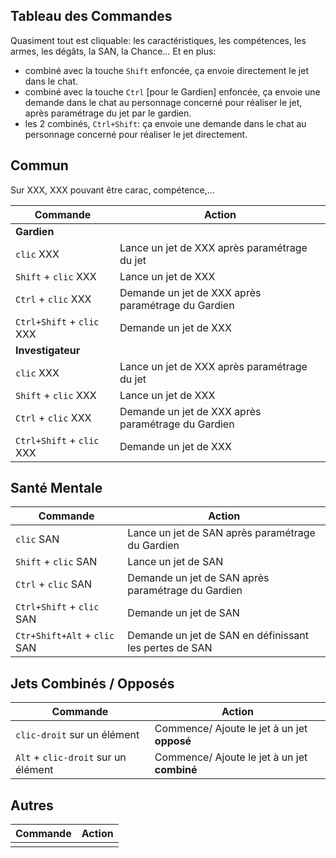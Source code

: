 Tableau des Commandes
---------------------

Quasiment tout est cliquable: les caractéristiques, les compétences, les armes, les dégâts, la SAN, la Chance...
Et en plus:
* combiné avec la touche `Shift` enfoncée, ça envoie directement le jet dans le chat.
* combiné avec la touche `Ctrl` [pour le Gardien] enfoncée, ça envoie une demande dans le chat au personnage concerné pour réaliser le jet, après paramétrage du jet par le gardien. 
* les 2 combinés, `Ctrl+Shift`: ça envoie une demande dans le chat au personnage concerné pour réaliser le jet directement.

## Commun

Sur XXX, XXX pouvant être carac, compétence,...

| Commande                            | Action                                                 |
| ------------------------------------| -------------------------------------------------------|
| **Gardien**                         |                                                        |
| `clic` XXX                          | Lance un jet de XXX après paramétrage du jet           |
| `Shift` + `clic` XXX                | Lance un jet de XXX                                    |
| `Ctrl` + `clic` XXX                 | Demande un jet de XXX après paramétrage du Gardien     |
| `Ctrl+Shift` + `clic` XXX           | Demande un jet de XXX                                  |
| **Investigateur**                   |                                                        |
| `clic` XXX                          | Lance un jet de XXX après paramétrage du jet           |
| `Shift` + `clic` XXX                | Lance un jet de XXX                                    |
| `Ctrl` + `clic` XXX                 | Demande un jet de XXX après paramétrage du Gardien     |
| `Ctrl+Shift` + `clic` XXX           | Demande un jet de XXX                                  |

## Santé Mentale

| Commande                            | Action                                                 |
| ------------------------------------| -------------------------------------------------------|
| `clic` SAN                          | Lance un jet de SAN après paramétrage du Gardien       |
| `Shift` + `clic` SAN                | Lance un jet de SAN                                    |
| `Ctrl` + `clic` SAN                 | Demande un jet de SAN après paramétrage du Gardien     |
| `Ctrl+Shift` + `clic` SAN           | Demande un jet de SAN                                  |
| `Ctr+Shift+Alt` + `clic` SAN        | Demande un jet de SAN en définissant les pertes de SAN |

## Jets Combinés / Opposés

| Commande                            | Action                                                |
| ------------------------------------| ------------------------------------------------------|
| `clic-droit` sur un élément         | Commence/ Ajoute le jet à un jet **opposé**           |
| `Alt` + `clic-droit` sur un élément | Commence/ Ajoute le jet à un jet **combiné**          |

## Autres

| Commande                            | Action                                                |
| ------------------------------------| ------------------------------------------------------|
|                                     |                                                       |
